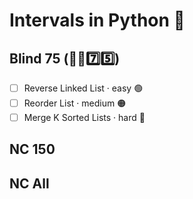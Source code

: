 # Intervals in Python 🐍

## Blind 75 (🧑‍🦯7️⃣5️⃣)
- [ ] Reverse Linked List · easy 🟢 
- [ ] Reorder List · medium 🟠
- [ ] Merge K Sorted Lists · hard 🔴

## NC 150


## NC All